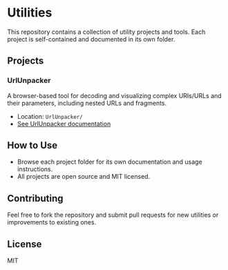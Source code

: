 # Utilities

This repository contains a collection of utility projects and tools. Each project is self-contained and documented in its own folder.

## Projects

### UrlUnpacker

A browser-based tool for decoding and visualizing complex URIs/URLs and their parameters, including nested URLs and fragments.

- Location: `UrlUnpacker/`
- [See UrlUnpacker documentation](UrlUnpacker/README.md)

## How to Use

- Browse each project folder for its own documentation and usage instructions.
- All projects are open source and MIT licensed.

## Contributing

Feel free to fork the repository and submit pull requests for new utilities or improvements to existing ones.

## License

MIT
